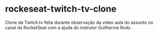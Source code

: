 # rockeseat-twitch-tv-clone
Clone da Twitch.tv feita durante observação da video aula do assunto no canal da RocketSeat com a ajuda do instrutor Guilherme Rodz.
